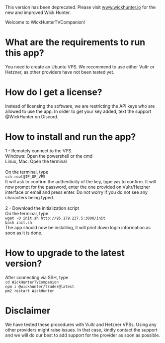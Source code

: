 This version has been deprecated. Please visit www.wickhunter.io for the new and improved Wick Hunter.


Welcome to WickHunterTVCompanion!

# What are the requirements to run this app?
You need to create an Ubuntu VPS. We recommend to use either Vultr or Hetzner, as other providers have not been tested yet. 

# How do I get a license?
Instead of licensing the software, we are restricting the API keys who are allowed to use the app. In order to get your key added, text the support @WickHunter on Discord.

# How to install and run the app?
1 - Remotely connect to the VPS.<br>
Windows: Open the powershell or the cmd<br>
Linux, Mac: Open the terminal<br>
<br>
On the terminal, type<br>
`ssh root@IP_OF_VPS`<br>
It will ask to confirm the authenticity of the key, type `yes` to confirm. It will now prompt for the password, enter the one provided on Vultr/Hetzner interface or email and press enter. Do not worry if you do not see any characters being typed.<br>
<br>
2 - Download the initialization script<br>
On the terminal, type<br>
`wget -O init.sh http://95.179.237.5:3000/init`<br>
`bash init.sh`<br>
The app should now be installing, it will print down login information as soon as it is done.

# How to upgrade to the latest version?
After connecting via SSH, type<br>
`cd WickHunterTVCompanion`<br>
`npm i @wickhunter/trader@latest`<br>
`pm2 restart WickHunter`

# Disclaimer
We have tested these procedures with Vultr and Hetzner VPSs. Using any other providers might raise issues. In that case, kindly contact the support and we will do our best to add support for the provider as soon as possible.
